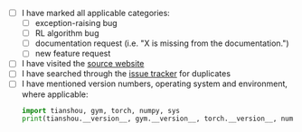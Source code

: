 - [ ] I have marked all applicable categories:
  - [ ] exception-raising bug
  - [ ] RL algorithm bug
  - [ ] documentation request (i.e. "X is missing from the documentation.")
  - [ ] new feature request
- [ ] I have visited the [source website](https://github.com/thu-ml/tianshou/)
- [ ] I have searched through the [issue tracker](https://github.com/thu-ml/tianshou/issues) for duplicates
- [ ] I have mentioned version numbers, operating system and environment, where applicable:
  ```python
  import tianshou, gym, torch, numpy, sys
  print(tianshou.__version__, gym.__version__, torch.__version__, numpy.__version__, sys.version, sys.platform)
  ```
